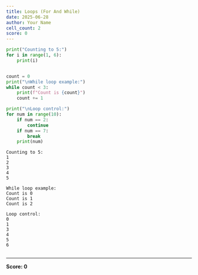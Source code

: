 ```yaml
---
title: Loops (For And While)
date: 2025-06-28
author: Your Name
cell_count: 2
score: 0
---
```


```python
print("Counting to 5:")
for i in range(1, 6):
    print(i)


count = 0
print("\nWhile loop example:")
while count < 3:
    print(f"Count is {count}")
    count += 1

print("\nLoop control:")
for num in range(10):
    if num == 2:
        continue  
    if num == 7:
        break     
    print(num)
```

    Counting to 5:
    1
    2
    3
    4
    5
    
    While loop example:
    Count is 0
    Count is 1
    Count is 2
    
    Loop control:
    0
    1
    3
    4
    5
    6



```python

```


---
**Score: 0**
